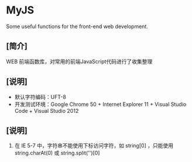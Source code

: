 # MyJS
Some useful functions for the front-end web development.  

## [简介]
WEB 前端函数库，对常用的前端JavaScript代码进行了收集整理  

## [说明]
- 默认字符编码：UFT-8  
- 开发测试环境：Google Chrome 50 + Internet Explorer 11 + Visual Studio Code + Visual Studio 2012  

## [说明]
01. 在 IE 5-7 中，字符串不能使用下标访问字符，如 string[0] ，只能使用 string.charAt(0) 或 string.split('')[0]  